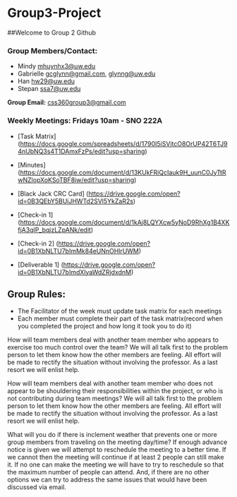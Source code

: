 # Group3-Project

##Welcome to Group 2 Github

### Group Members/Contact:
- Mindy		mhuynhx3@uw.edu 
- Gabrielle	gcglynn@gmail.com, glynng@uw.edu
- Han		hw29@uw.edu
- Stepan 	ssa7@uw.edu 

**Group Email:** css360group3@gmail.com

### Weekly Meetings:  Fridays 10am - SNO 222A

- [Task Matrix] (https://docs.google.com/spreadsheets/d/1790I5iSVjtcO8OrUP42T6TJ94nUbNQ3s4T1DAmxFzPs/edit?usp=sharing) 
- [Minutes] (https://docs.google.com/document/d/13KUkFRiQcIauk9H_uunC0JyTtRwNZlopXoKSoTBF8iw/edit?usp=sharing)
- [Black Jack CRC Card] (https://drive.google.com/open?id=0B3QEbY5BUiJHWTd2SVl5YkZaR2s)
 

- [Check-in 1] (https://docs.google.com/document/d/1kAj8LQYXcw5yNoD9RhXg1B4XKfjA3qlP_bqjzLZpANk/edit)
- [Check-in 2] (https://drive.google.com/open?id=0B1XbNLTU7bImMk84eUNnOHlrUWM)

- [Deliverable 1] (https://drive.google.com/open?id=0B1XbNLTU7bImdXlyaWdZRjdxdnM)


## Group Rules:
 - The Facilitator of the week must update task matrix for each meetings
 - Each member must complete their part of the task matrix(record when you completed the project and how long it took you to do it)

How will team members deal with another team member who appears to exercise too much control over the team?
We will all talk first to the problem person to let them know how the other members are feeling. All effort will be made to rectify the situation without involving the professor. As a last resort we will enlist help.

How will team members deal with another team member who does not appear to be shouldering their responsibilities within the project, or who is not contributing during team meetings?
We will all talk first to the problem person to let them know how the other members are feeling. All effort will be made to rectify the situation without involving the professor. As a last resort we will enlist help.

What will you do if there is inclement weather that prevents one or more group members from traveling on the meeting day/time?
If enough advance notice is given we will attempt to reschedule the meeting to a better time. If we cannot then the meeting will continue if at least 2 people can still make it. If no one can make the meeting we will have to try to reschedule so that the maximum number of people can attend. And, if there are no other options we can try to address the same issues that would have been discussed via email.


